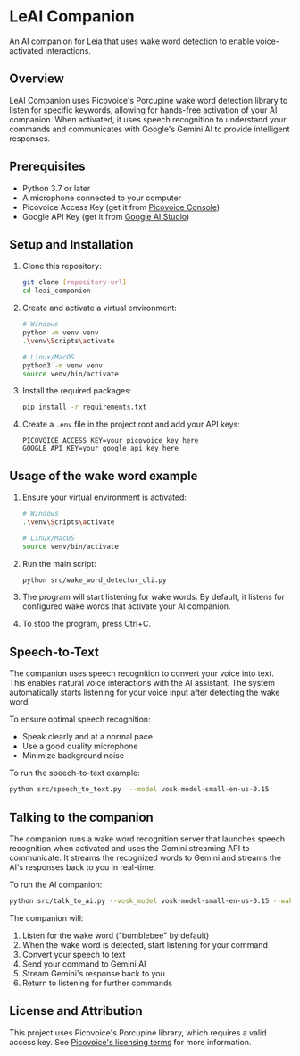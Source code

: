 # LeAI Companion

An AI companion for Leia that uses wake word detection to enable voice-activated interactions.

## Overview

LeAI Companion uses Picovoice's Porcupine wake word detection library to listen for specific keywords, allowing for hands-free activation of your AI companion. When activated, it uses speech recognition to understand your commands and communicates with Google's Gemini AI to provide intelligent responses.

## Prerequisites

- Python 3.7 or later
- A microphone connected to your computer
- Picovoice Access Key (get it from [Picovoice Console](https://console.picovoice.ai/))
- Google API Key (get it from [Google AI Studio](https://makersuite.google.com/app/apikey))

## Setup and Installation

1. Clone this repository:
   ```bash
   git clone [repository-url]
   cd leai_companion
   ```

2. Create and activate a virtual environment:
   ```bash
   # Windows
   python -m venv venv
   .\venv\Scripts\activate

   # Linux/MacOS
   python3 -m venv venv
   source venv/bin/activate
   ```

3. Install the required packages:
   ```bash
   pip install -r requirements.txt
   ```

4. Create a `.env` file in the project root and add your API keys:
   ```
   PICOVOICE_ACCESS_KEY=your_picovoice_key_here
   GOOGLE_API_KEY=your_google_api_key_here
   ```

## Usage of the wake word example

1. Ensure your virtual environment is activated:
   ```bash
   # Windows
   .\venv\Scripts\activate

   # Linux/MacOS
   source venv/bin/activate
   ```

2. Run the main script:
   ```bash
   python src/wake_word_detector_cli.py
   ```

3. The program will start listening for wake words. By default, it listens for configured wake words that activate your AI companion.

4. To stop the program, press Ctrl+C.

## Speech-to-Text

The companion uses speech recognition to convert your voice into text. This enables natural voice interactions with the AI assistant. The system automatically starts listening for your voice input after detecting the wake word.

To ensure optimal speech recognition:
- Speak clearly and at a normal pace
- Use a good quality microphone
- Minimize background noise

To run the speech-to-text example:
```bash
python src/speech_to_text.py  --model vosk-model-small-en-us-0.15
```

## Talking to the companion

The companion runs a wake word recognition server that launches speech recognition when activated and uses the Gemini streaming API to communicate. It streams the recognized words to Gemini and streams the AI's responses back to you in real-time.

To run the AI companion:
```bash
python src/talk_to_ai.py --vosk_model vosk-model-small-en-us-0.15 --wake_keyword bumblebee
```

The companion will:
1. Listen for the wake word ("bumblebee" by default)
2. When the wake word is detected, start listening for your command
3. Convert your speech to text
4. Send your command to Gemini AI
5. Stream Gemini's response back to you
6. Return to listening for further commands

## License and Attribution

This project uses Picovoice's Porcupine library, which requires a valid access key. See [Picovoice's licensing terms](https://picovoice.ai/docs/terms-of-use/) for more information.